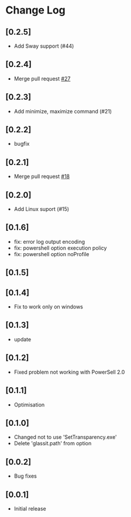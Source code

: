 # Change Log

## [0.2.5]
- Add Sway support (#44)

## [0.2.4]
- Merge pull request [#27](https://github.com/hikarin522/GlassIt-VSC/issues/27)

## [0.2.3]
- Add minimize, maximize command (#21)

## [0.2.2]
- bugfix

## [0.2.1]
- Merge pull request [#18](https://github.com/hikarin522/GlassIt-VSC/issues/18)

## [0.2.0]
- Add Linux suport (#15)

## [0.1.6]
- fix: error log output encoding
- fix: powershell option execution policy
- fix: powershell option noProfile

## [0.1.5]

## [0.1.4]
- Fix to work only on windows

## [0.1.3]
- update

## [0.1.2]
- Fixed problem not working with PowerSell 2.0

## [0.1.1]
- Optimisation

## [0.1.0]
- Changed not to use 'SetTransparency.exe'
- Delete 'glassit.path' from option

## [0.0.2]
- Bug fixes

## [0.0.1]
- Initial release
